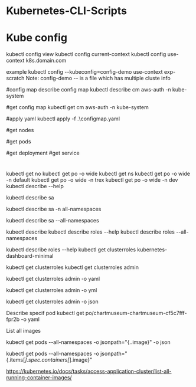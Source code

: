 # Kubernetes-CLI-Scripts

# Kube config
kubectl config view
kubectl config current-context
kubectl config use-context k8s.domain.com

example
kubectl config --kubeconfig=config-demo use-context exp-scratch
Note: config-demo -- is a file which has multiple cluste info


#config map
describe config map
kubectl describe cm aws-auth -n kube-system

#get config map
kubectl get cm aws-auth -n kube-system

#apply yaml
kubectl apply -f .\configmap.yaml




#get nodes

#get pods

#get deployment
#get service
# 
kubectl get no
kubectl get po -o wide
kubectl get ns
kubectl get po -o wide -n default
kubectl get po -o wide -n trex
kubectl get po -o wide -n dev
kubectl describe --help

kubectl describe sa

kubectl describe sa -n all-namespaces

kubectl describe sa --all-namespaces

kubectl describe
 kubectl describe roles --help
 kubectl describe roles --all-namespaces
 
 kubectl describe roles --help
 kubectl get clusterroles kubernetes-dashboard-minimal
 
 kubectl get clusterroles
 kubectl get clusterroles admin
 
 kubectl get clusterroles admin -o yaml
 
 kubectl get clusterroles admin -o yml
 
 kubectl get clusterroles admin -o json

Describe specif pod
kubectl get po/chartmuseum-chartmuseum-cf5c7fff-fpr2b -o yaml

List all images

 kubectl get pods --all-namespaces -o jsonpath="{..image}" -o json
 
 kubectl get pods --all-namespaces -o jsonpath="{.items[*].spec.containers[*].image}"
 
 https://kubernetes.io/docs/tasks/access-application-cluster/list-all-running-container-images/
 
